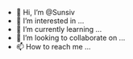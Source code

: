- 👋 Hi, I’m @Sunsiv
- 👀 I’m interested in ...
- 🌱 I’m currently learning ...
- 💞️ I’m looking to collaborate on ...
- 📫 How to reach me ...

<!---
Sunsiv/Sunsiv is a ✨ special ✨ repository because its `README.md` (this file) appears on your GitHub profile.
You can click the Preview link to take a look at your changes.
--->
